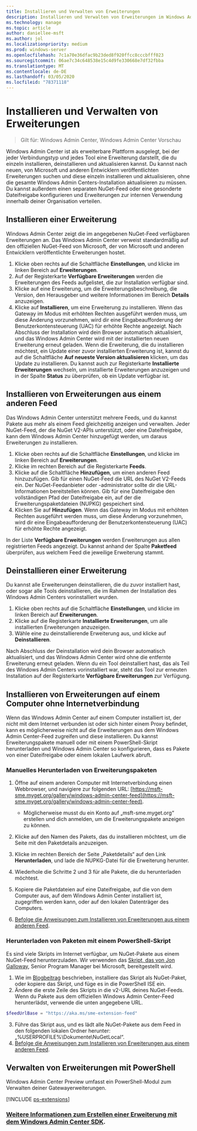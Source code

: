 ```yaml
---
title: Installieren und Verwalten von Erweiterungen
description: Installieren und Verwalten von Erweiterungen im Windows Admin Center (Projekt „Honolulu“)
ms.technology: manage
ms.topic: article
author: daniellee-msft
ms.author: jol
ms.localizationpriority: medium
ms.prod: windows-server
ms.openlocfilehash: 7c1a70e36dfac9b23ded8f920ffcc8cccbfff023
ms.sourcegitcommit: 06ae7c34c648538e15c4d9fe330668e7df32fbba
ms.translationtype: MT
ms.contentlocale: de-DE
ms.lasthandoff: 03/05/2020
ms.locfileid: "78371118"
---
```

# <a name="install-and-manage-extensions"></a>Installieren und Verwalten von Erweiterungen

>Gilt für: Windows Admin Center, Windows Admin Center Vorschau

Windows Admin Center ist als erweiterbare Plattform ausgelegt, bei der jeder Verbindungstyp und jedes Tool eine Erweiterung darstellt, die du einzeln installieren, deinstallieren und aktualisieren kannst. Du kannst nach neuen, von Microsoft und anderen Entwicklern veröffentlichten Erweiterungen suchen und diese einzeln installieren und aktualisieren, ohne die gesamte Windows Admin Centers-Installation aktualisieren zu müssen. Du kannst außerdem einen separaten NuGet-Feed oder eine gesonderte Dateifreigabe konfigurieren und Erweiterungen zur internen Verwendung innerhalb deiner Organisation verteilen.

## <a name="installing-an-extension"></a>Installieren einer Erweiterung

Windows Admin Center zeigt die im angegebenen NuGet-Feed verfügbaren Erweiterungen an. Das Windows Admin Center verweist standardmäßig auf den offiziellen NuGet-Feed von Microsoft, der von Microsoft und anderen Entwicklern veröffentlichte Erweiterungen hostet.

1. Klicke oben rechts auf die Schaltfläche **Einstellungen**, und klicke im linken Bereich auf **Erweiterungen**. 
2. Auf der Registerkarte **Verfügbare Erweiterungen** werden die Erweiterungen des Feeds aufgelistet, die zur Installation verfügbar sind.
3. Klicke auf eine Erweiterung, um die Erweiterungsbeschreibung, die Version, den Herausgeber und weitere Informationen im Bereich **Details** anzuzeigen.
4. Klicke auf **Installieren**, um eine Erweiterung zu installieren. Wenn das Gateway im Modus mit erhöhten Rechten ausgeführt werden muss, um diese Änderung vorzunehmen, wird dir eine Eingabeaufforderung der Benutzerkontensteuerung (UAC) für erhöhte Rechte angezeigt. Nach Abschluss der Installation wird dein Browser automatisch aktualisiert, und das Windows Admin Center wird mit der installierten neuen Erweiterung erneut geladen. Wenn die Erweiterung, die du installieren möchtest, ein Update einer zuvor installierten Erweiterung ist, kannst du auf die Schaltfläche **Auf neueste Version aktualisieren** klicken, um das Update zu installieren. Du kannst auch zur Registerkarte **Installierte Erweiterungen** wechseln, um installierte Erweiterungen anzuzeigen und in der Spalte **Status** zu überprüfen, ob ein Update verfügbar ist.

## <a name="installing-extensions-from-a-different-feed"></a>Installieren von Erweiterungen aus einem anderen Feed

Das Windows Admin Center unterstützt mehrere Feeds, und du kannst Pakete aus mehr als einem Feed gleichzeitig anzeigen und verwalten. Jeder NuGet-Feed, der die NuGet V2-APIs unterstützt, oder eine Dateifreigabe, kann dem Windows Admin Center hinzugefügt werden, um daraus Erweiterungen zu installieren.

1. Klicke oben rechts auf die Schaltfläche **Einstellungen**, und klicke im linken Bereich auf **Erweiterungen**.
2. Klicke im rechten Bereich auf die Registerkarte **Feeds**.
3. Klicke auf die Schaltfläche **Hinzufügen**, um einen anderen Feed hinzuzufügen. Gib für einen NuGet-Feed die URL des NuGet V2-Feeds ein. Der NuGet-Feedanbieter oder -administrator sollte dir die URL-Informationen bereitstellen können. Gib für eine Dateifreigabe den vollständigen Pfad der Dateifreigabe ein, auf der die Erweiterungspaketdateien (NUPKG) gespeichert sind.
4. Klicken Sie auf **Hinzufügen**. Wenn das Gateway im Modus mit erhöhten Rechten ausgeführt werden muss, um diese Änderung vorzunehmen, wird dir eine Eingabeaufforderung der Benutzerkontensteuerung (UAC) für erhöhte Rechte angezeigt.

In der Liste **Verfügbare Erweiterungen** werden Erweiterungen aus allen registrierten Feeds angezeigt. Du kannst anhand der Spalte **Paketfeed** überprüfen, aus welchem Feed die jeweilige Erweiterung stammt.

## <a name="uninstalling-an-extension"></a>Deinstallieren einer Erweiterung

Du kannst alle Erweiterungen deinstallieren, die du zuvor installiert hast, oder sogar alle Tools deinstallieren, die im Rahmen der Installation des Windows Admin Centers vorinstalliert wurden.

1. Klicke oben rechts auf die Schaltfläche **Einstellungen**, und klicke im linken Bereich auf **Erweiterungen**. 
2. Klicke auf die Registerkarte **Installierte Erweiterungen**, um alle installierten Erweiterungen anzuzeigen.
3. Wähle eine zu deinstallierende Erweiterung aus, und klicke auf **Deinstallieren**.

Nach Abschluss der Deinstallation wird dein Browser automatisch aktualisiert, und das Windows Admin Center wird ohne die entfernte Erweiterung erneut geladen. Wenn du ein Tool deinstalliert hast, das als Teil des Windows Admin Centers vorinstalliert war, steht das Tool zur erneuten Installation auf der Registerkarte **Verfügbare Erweiterungen** zur Verfügung.

## <a name="installing-extensions-on-a-computer-without-internet-connectivity"></a>Installieren von Erweiterungen auf einem Computer ohne Internetverbindung

Wenn das Windows Admin Center auf einem Computer installiert ist, der nicht mit dem Internet verbunden ist oder sich hinter einem Proxy befindet, kann es möglicherweise nicht auf die Erweiterungen aus dem Windows Admin Center-Feed zugreifen und diese installieren. Du kannst Erweiterungspakete manuell oder mit einem PowerShell-Skript herunterladen und Windows Admin Center so konfigurieren, dass es Pakete von einer Dateifreigabe oder einem lokalen Laufwerk abruft.

### <a name="manually-downloading-extension-packages"></a>Manuelles Herunterladen von Erweiterungspaketen

1. Öffne auf einem anderen Computer mit Internetverbindung einen Webbrowser, und navigiere zur folgenden URL: [https://msft-sme.myget.org/gallery/windows-admin-center-feed](https://msft-sme.myget.org/gallery/windows-admin-center-feed). 

   * Möglicherweise musst du ein Konto auf „msft-sme.myget.org“ erstellen und dich anmelden, um die Erweiterungspakete anzeigen zu können.

2. Klicke auf den Namen des Pakets, das du installieren möchtest, um die Seite mit den Paketdetails anzuzeigen.
3. Klicke im rechten Bereich der Seite „Paketdetails“ auf den Link **Herunterladen**, und lade die NUPKG-Datei für die Erweiterung herunter.
4. Wiederhole die Schritte 2 und 3 für alle Pakete, die du herunterladen möchtest.
5. Kopiere die Paketdateien auf eine Dateifreigabe, auf die von dem Computer aus, auf dem Windows Admin Center installiert ist, zugegriffen werden kann, oder auf den lokalen Datenträger des Computers.
6. [Befolge die Anweisungen zum Installieren von Erweiterungen aus einem anderen Feed](#installing-extensions-from-a-different-feed).

### <a name="downloading-packages-with-a-powershell-script"></a>Herunterladen von Paketen mit einem PowerShell-Skript

Es sind viele Skripts im Internet verfügbar, um NuGet-Pakete aus einem NuGet-Feed herunterzuladen. Wir verwenden das [Skript, das von Jon Galloway](https://weblogs.asp.net/jongalloway/downloading-a-local-nuget-repository-with-powershell), Senior Program Manager bei Microsoft, bereitgestellt wird.

1. Wie im [Blogbeitrag](https://weblogs.asp.net/jongalloway/downloading-a-local-nuget-repository-with-powershell) beschrieben, installiere das Skript als NuGet-Paket, oder kopiere das Skript, und füge es in die PowerShell ISE ein.
2. Ändere die erste Zeile des Skripts in die v2-URL deines NuGet-Feeds. Wenn du Pakete aus dem offiziellen Windows Admin Center-Feed herunterlädst, verwende die unten angegebene URL.

```powershell
$feedUrlBase = "https://aka.ms/sme-extension-feed"
```

3. Führe das Skript aus, und es lädt alle NuGet-Pakete aus dem Feed in den folgenden lokalen Ordner herunter: „%USERPROFILE%\Dokumente\NuGetLocal“.
4. [Befolge die Anweisungen zum Installieren von Erweiterungen aus einem anderen Feed](#installing-extensions-from-a-different-feed).

## <a name="manage-extensions-with-powershell"></a>Verwalten von Erweiterungen mit PowerShell

Windows Admin Center Preview umfasst ein PowerShell-Modul zum Verwalten deiner Gatewayerweiterungen.

[!INCLUDE [ps-extensions](../includes/ps-extensions.md)]

### <a name="learn-more-about-building-an-extension-with-the-windows-admin-center-sdk"></a>[Weitere Informationen zum Erstellen einer Erweiterung mit dem Windows Admin Center SDK](../extend/extensibility-overview.md).